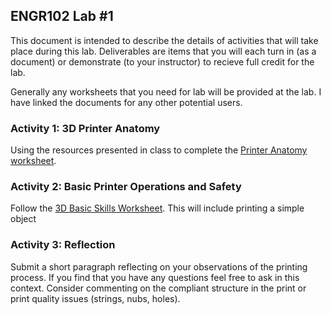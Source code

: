## ENGR102 Lab #1

This document is intended to describe the details of activities that will take place during this lab. Deliverables are items that you will each turn in (as a document) or demonstrate (to your instructor) to recieve full credit for the lab.

Generally any worksheets that you need for lab will be provided at the lab. I have linked the documents for any other potential users.

### Activity 1: 3D Printer Anatomy

Using the resources presented in class to complete the [Printer Anatomy worksheet](https://github.com/smithrockmaker/ENGR102/blob/main/documents/Assessments/AnatomyQuiz.docx).

### Activity 2: Basic Printer Operations and Safety

Follow the [3D Basic Skills Worksheet](https://github.com/smithrockmaker/ENGR102/blob/main/3DPrinters/LabGuides/3DBasicSkillsWorksheet.docx). This will include printing a simple object

### Activity 3: Reflection

Submit a short paragraph reflecting on your observations of the printing process. If you find that you have any questions feel free to ask in this context. Consider commenting on the compliant structure in the print or print quality issues (strings, nubs, holes).
